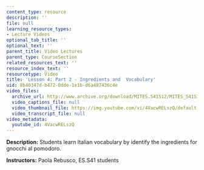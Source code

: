 ```yaml
---
content_type: resource
description: ''
file: null
learning_resource_types:
- Lecture Videos
optional_tab_title: ''
optional_text: ''
parent_title: Video Lectures
parent_type: CourseSection
related_resources_text: ''
resource_index_text: ''
resourcetype: Video
title: 'Lesson 4: Part 2 - Ingredients and  Vocabulary'
uid: 8b40347d-b472-0dde-1e1b-d6a487436c4e
video_files:
  archive_url: http://www.archive.org/download/MITES.S41S12/MITES_S41S12_Lesson4_Part2_300k.mp4
  video_captions_file: null
  video_thumbnail_file: https://img.youtube.com/vi/4VacwRELszQ/default.jpg
  video_transcript_file: null
video_metadata:
  youtube_id: 4VacwRELszQ
---
```


**Description:** Students learn Italian vocabulary by identify the ingredients for gnocchi al pomodoro.

**Instructors:** Paola Rebusco, ES.S41 students